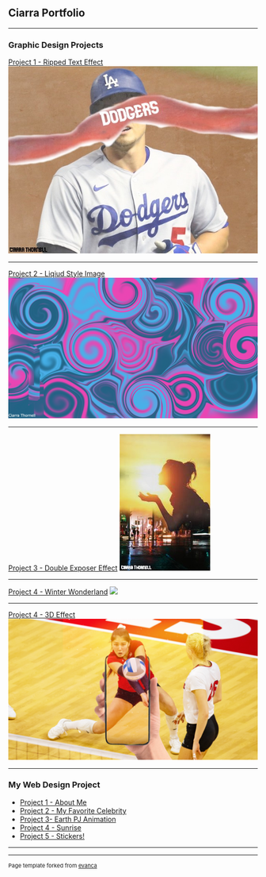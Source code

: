 ## Ciarra Portfolio

---

### Graphic Design Projects

[Project 1 - Ripped Text Effect](/sample_page)
<img src="images/corey-seager-1.jpg?raw=true"/>

---
[Project 2 - Liqiud Style Image](/pdf/sample_presentation.pdf)
<img src="images/pink and blue 2.png?raw=true"/>

---
[Project 3 - Double Exposer Effect](http://example.com/)
<img src="images/double exposure effect.jpg?raw=true"/>

---
[Project 4 - Winter Wonderland](/sample_page)
<img src="images/Winter Wonderland.gifjpg?raw=true"/>

---
[Project 4 - 3D Effect](/sample_page)
<img src="images/Volleyball with Phone.png?raw=true"/>


---


### My Web Design Project

- [Project 1 - About Me](https://trinket.io/html/d88118bd14)
- [Project 2 - My Favorite Celebrity](https://trinket.io/html/eed9d02f3b)
- [Project 3- Earth PJ Animation](https://trinket.io/html/566c56b707)
- [Project 4 - Sunrise](https://trinket.io/html/4401d31ddc)
- [Project 5 - Stickers!](https://trinket.io/html/6e7c4fbaaf)

---




---
<p style="font-size:11px">Page template forked from <a href="https://github.com/evanca/quick-portfolio">evanca</a></p>
<!-- Remove above link if you don't want to attibute -->
